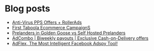 # Blog posts
<!-- BLOG-POST-LIST:START -->
- [Anti-Virus PPS Offers + RollerAds](https://afflift.com/f/threads/anti-virus-pps-offers-rollerads.10213/)
- [First Taboola Ecommerce CampaignS](https://afflift.com/f/threads/first-taboola-ecommerce-campaigns.10375/)
- [Prelanders in Golden Goose vs Self Hosted Prelanders](https://afflift.com/f/threads/prelanders-in-golden-goose-vs-self-hosted-prelanders.10377/)
- [AdCombo | Biweekly payouts | Exclusive Cash-on-Delivery offers](https://afflift.com/f/threads/adcombo-biweekly-payouts-exclusive-cash-on-delivery-offers.3509/)
- [AdFlex, The Most Intelligent Facebook Adspy Tool!](https://afflift.com/f/threads/adflex-the-most-intelligent-facebook-adspy-tool.9290/)
<!-- BLOG-POST-LIST:END -->
